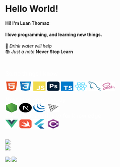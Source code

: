 # Hello World!

#### Hi! I'm Luan Thomaz

#### I love programming, and learning new things.


💭 _Drink water will help_<br />
📚 _Just a note_ **Never Stop Learn**
 <div>
  <a href="https://github.com/Thomazl"></a>
</div>

<br />

<span style=" font-size: 18px; color: #ffffff;">Some things I know</span><br />
<div style="display: inline_block">
    <img align="center" alt="Icon-Luan-HTML" height="30" width="40" src="https://raw.githubusercontent.com/devicons/devicon/master/icons/html5/html5-original.svg">
    <img align="center" alt="Icon-Luan-CSS" height="30" width="40" src="https://raw.githubusercontent.com/devicons/devicon/master/icons/css3/css3-original.svg">
    <img align="center" alt="Icon-Luan-Js" height="30" width="40" src="https://raw.githubusercontent.com/devicons/devicon/master/icons/javascript/javascript-plain.svg">
    <img align="center" alt="Icon-Luan-Photoshop" height="30" width="40" src="https://raw.githubusercontent.com/devicons/devicon/master/icons/photoshop/photoshop-plain.svg">
    <img align="center" alt="Icon-Luan-Ts" height="30" width="40" src="https://raw.githubusercontent.com/devicons/devicon/master/icons/typescript/typescript-plain.svg">
    <img align="center" alt="Icon-Luan-ReactJS" height="30" width="40" src="https://raw.githubusercontent.com/devicons/devicon/master/icons/react/react-original.svg">
    <img align="center" alt="Icon-Luan-MySQL" height="30" width="40" src="https://raw.githubusercontent.com/devicons/devicon/master/icons/mysql/mysql-original.svg">
    <img align="center" alt="Icon-Luan-Sass" height="30" width="40" src="https://raw.githubusercontent.com/devicons/devicon/master/icons/sass/sass-original.svg">
</div>

<br />
<span style=" font-size: 18px; color: #ffffff;">Next step on my study</span><br/>
<div style="display: inline-block">
    <img align="center" alt="Icon-Luan-NodeJS" height="30" width="40" src="https://raw.githubusercontent.com/devicons/devicon/master/icons/nodejs/nodejs-original.svg">
    <img align="center" alt="Icon-Luan-NextJS" height="30" width="40" src="https://raw.githubusercontent.com/devicons/devicon/master/icons/nextjs/nextjs-original.svg">
    <img align="center" height="30" width="40" src="https://raw.githubusercontent.com/devicons/devicon/master/icons/jquery/jquery-original.svg">
    <img align="center" alt="Icon-Luan-ThreeJS" height="30" width="40" src="https://raw.githubusercontent.com/devicons/devicon/master/icons/threejs/threejs-original.svg">
</div>

<br />
<span style=" font-size: 18px; color: #ffffff;">I want to learn this to for knowledge</span><br/>
<div style=" display: inline-block;">
    <img align="center" alt="Icon-Luan-VueJS" height="30" width="40" src="https://raw.githubusercontent.com/devicons/devicon/master/icons/vuejs/vuejs-original.svg">
    <img align="center" alt="Icon-Luan-Swift" height="30" width="40" src="https://raw.githubusercontent.com/devicons/devicon/master/icons/swift/swift-original.svg">
    <img align="center" alt="Icon-Luan-Flutter" height="30" width="40" src="https://raw.githubusercontent.com/devicons/devicon/master/icons/flutter/flutter-original.svg">
    <img align="center" alt="Icon-Luan-Csharp" height="30" width="40" src="https://raw.githubusercontent.com/devicons/devicon/master/icons/csharp/csharp-original.svg">
</div>
<br />
<br />
<br />

<div>
  <img height="180em" src="https://github-readme-stats.vercel.app/api?username=Thomazl&show_icons=true&theme=react&include_all_commits=true&count_private=true"/><br>
  <img height="180em" src="https://github-readme-stats.vercel.app/api/top-langs/?username=Thomazl&theme=react"/>
</div>

<br />

<div>
    <img src="https://img.shields.io/github/followers/Thomazl.svg?style=social&label=Follow&maxAge=2592000">
    <img src="https://img.shields.io/badge/Made%20with-Markdown-1f425f.svg">
</div>
